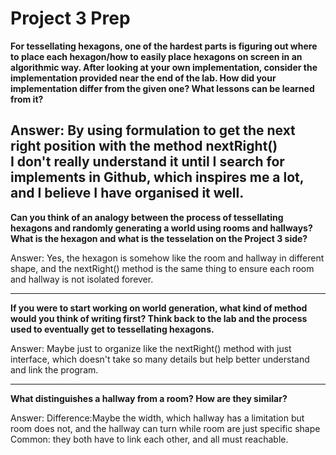 # Project 3 Prep

**For tessellating hexagons, one of the hardest parts is figuring out where to place each hexagon/how to easily place hexagons on screen in an algorithmic way.
After looking at your own implementation, consider the implementation provided near the end of the lab.
How did your implementation differ from the given one? What lessons can be learned from it?**

Answer:
By using formulation to get the next right position with the method nextRight()<br>
I don't really understand it until I search for implements in Github, which inspires me a lot, and I believe I have organised it well. 
-----

**Can you think of an analogy between the process of tessellating hexagons and randomly generating a world using rooms and hallways?
What is the hexagon and what is the tesselation on the Project 3 side?**

Answer:
Yes, the hexagon is somehow like the room and hallway in different shape, and the nextRight() method is the same thing to ensure each room and hallway is not isolated forever.

-----
**If you were to start working on world generation, what kind of method would you think of writing first? 
Think back to the lab and the process used to eventually get to tessellating hexagons.**

Answer:
Maybe just to organize like the nextRight() method with just interface, which doesn't take so many details but help better understand and link the program.

-----
**What distinguishes a hallway from a room? How are they similar?**

Answer:
Difference:Maybe the width, which hallway has a limitation but room does not, and the hallway can turn while room are just specific shape<br>
Common: they both have to link each other, and all must reachable.